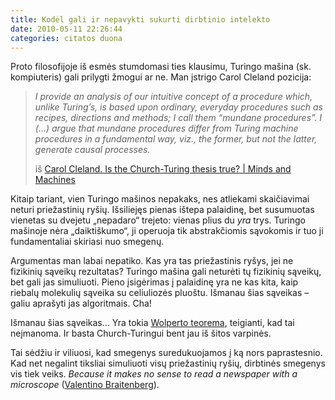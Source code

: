 ```yaml
---
title: Kodėl gali ir nepavykti sukurti dirbtinio intelekto
date: 2010-05-11 22:26:44
categories: citatos duona
---
```


Proto filosofijoje iš esmės stumdomasi ties klausimu, Turingo mašina (sk. kompiuteris) gali prilygti žmogui ar ne. Man įstrigo Carol Cleland pozicija:

> *I provide an analysis of our intuitive concept of a procedure which, unlike Turing’s, is based upon ordinary, everyday procedures such as recipes, directions and methods; I call them “mundane procedures”. I (…) argue that* *mundane procedures differ from Turing machine procedures in a fundamental way, viz., the former, but not the latter, generate causal processes.*
>
> iš [Carol Cleland. Is the Church-Turing thesis true? | Minds and Machines](http://dx.doi.org/10.1007/BF00976283)

Kitaip tariant, vien Turingo mašinos nepakaks, nes atliekami skaičiavimai neturi priežastinių ryšių. Išsiliejęs pienas ištepa palaidinę, bet susumuotas vienetas su dvejetu „nepadaro“ trejeto: vienas plius du *yra* trys. Turingo mašinoje nėra „daiktiškumo“, ji operuoja tik abstrakčiomis sąvokomis ir tuo ji fundamentaliai skiriasi nuo smegenų.

Argumentas man labai nepatiko. Kas yra tas priežastinis ryšys, jei ne fizikinių sąveikų rezultatas? Turingo mašina gali neturėti tų fizikinių sąveikų, bet gali jas simuliuoti. Pieno įsigėrimas į palaidinę yra ne kas kita, kaip riebalų molekulių sąveika su celiuliozės pluoštu. Išmanau šias sąveikas – galiu aprašyti jas algoritmais. Cha!

Išmanau šias sąveikas… Yra tokia [Wolperto teorema](http://jonaskubilius.mp/blog/trys-smgiai-mokslui-pairdius), teigianti, kad tai neįmanoma. Ir basta Church-Turingui bent jau iš šitos varpinės.

Tai sėdžiu ir viliuosi, kad smegenys suredukuojamos į ką nors paprastesnio. Kad net negalint tiksliai simuliuoti visų priežastinių ryšių, dirbtinės smegenys vis tiek veiks. *Because it makes no sense to read a newspaper with a microscope* ([Valentino Braitenberg](http://dx.doi.org/10.1038/nature06976)).
